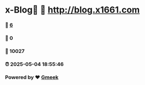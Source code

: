 # x-Blog🍃 :link: http://blog.x1661.com 
### :page_facing_up: [6](http://blog.x1661.com/tag.html) 
### :speech_balloon: 0 
### :hibiscus: 10027 
### :alarm_clock: 2025-05-04 18:55:46 
### Powered by :heart: [Gmeek](https://github.com/Meekdai/Gmeek)
